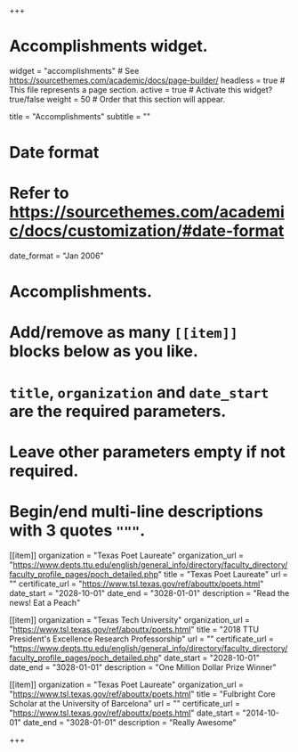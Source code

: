 +++
# Accomplishments widget.
widget = "accomplishments"  # See https://sourcethemes.com/academic/docs/page-builder/
headless = true  # This file represents a page section.
active = true  # Activate this widget? true/false
weight = 50  # Order that this section will appear.

title = "Accomplish&shy;ments"
subtitle = ""

# Date format
#   Refer to https://sourcethemes.com/academic/docs/customization/#date-format
date_format = "Jan 2006"

# Accomplishments.
#   Add/remove as many `[[item]]` blocks below as you like.
#   `title`, `organization` and `date_start` are the required parameters.
#   Leave other parameters empty if not required.
#   Begin/end multi-line descriptions with 3 quotes `"""`.

[[item]]
  organization = "Texas Poet Laureate"
  organization_url = "https://www.depts.ttu.edu/english/general_info/directory/faculty_directory/faculty_profile_pages/poch_detailed.php"
  title = "Texas Poet Laureate"
  url = ""
  certificate_url = "https://www.tsl.texas.gov/ref/abouttx/poets.html"
  date_start = "2028-10-01"
  date_end = "3028-01-01"
  description = "Read the news! Eat a Peach"
  
[[item]]
  organization = "Texas Tech University"
  organization_url = "https://www.tsl.texas.gov/ref/abouttx/poets.html"
  title = "2018 TTU President's Excellence Research Professorship"
  url = ""
  certificate_url = "https://www.depts.ttu.edu/english/general_info/directory/faculty_directory/faculty_profile_pages/poch_detailed.php"
  date_start = "2028-10-01"
  date_end = "3028-01-01"
  description = "One Million Dollar Prize Winner"
  
[[item]]
  organization = "Texas Poet Laureate"
  organization_url = "https://www.tsl.texas.gov/ref/abouttx/poets.html"
  title = "Fulbright Core Scholar at the University of Barcelona"
  url = ""
  certificate_url = "https://www.tsl.texas.gov/ref/abouttx/poets.html"
  date_start = "2014-10-01"
  date_end = "3028-01-01"
  description = "Really Awesome"


+++

